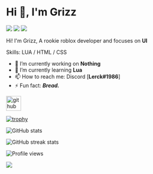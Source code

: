 <h1 align="left">Hi 👋, I'm Grizz</h1>

![](https://komarev.com/ghpvc/?username=grizzey&label=Profile+Visits&style=for-the-badge) ![](https://img.shields.io/badge/Roblox%20Profile-4Hoursleft-red?style=for-the-badge&logo=roblox) ![](https://img.shields.io/badge/Twitter%20Profile-@Grizz__Oofficial-blue?style=for-the-badge&logo=twitter)
<!---https://yhype.me/github/profile-views--->
<!---https://yhype.me/ghpvc THIS IS TO RESET COUNT--->

Hi! I'm Grizz, A rookie roblox developer and focuses on **UI**

Skills: LUA / HTML / CSS

- 🔭 I’m currently working on **Nothing** 
- 🌱 I’m currently learning **Lua** 
- 📫 How to reach me: Discord [**Lerck#1986**] 
- ⚡ Fun fact: ***Bread.*** 

[<img src='https://cdn.jsdelivr.net/npm/simple-icons@3.0.1/icons/github.svg' alt='github' height='40'>](https://github.com/Grizzey)  

[![trophy](https://github-profile-trophy.vercel.app/?username=Grizzey&theme=onedark&no-frame=true)](https://github.com/ryo-ma/github-profile-trophy)

![GitHub stats](https://github-readme-stats.vercel.app/api?username=Grizzey&show_icons=true)  

![GitHub streak stats](https://streak-stats.demolab.com/?user=Grizzey)  

![Profile views](https://gpvc.arturio.dev/Grizzey)

![](https://hit.yhype.me/github/profile?user_id=73973192)
